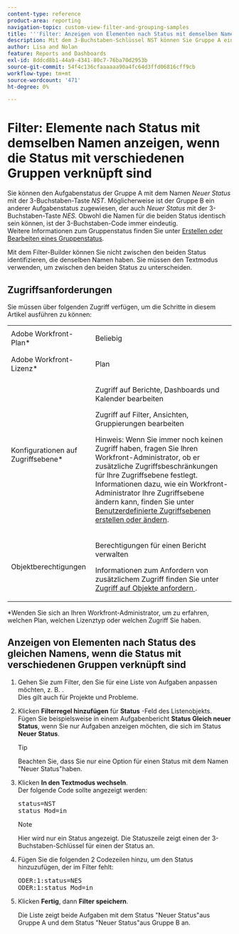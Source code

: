 ```yaml
---
content-type: reference
product-area: reporting
navigation-topic: custom-view-filter-and-grouping-samples
title: '''Filter: Anzeigen von Elementen nach Status mit demselben Namen, wenn die Status mit den unterschiedlichen Gruppen verknüpft sind'
description: Mit dem 3-Buchstaben-Schlüssel NST können Sie Gruppe A einen Aufgabenstatus mit dem Namen Neuer Status zuweisen. Möglicherweise ist der Gruppe B ein anderer Aufgabenstatus mit dem Namen Neuer Status mit dem 3-Buchstaben-Schlüssel NES zugewiesen. Obwohl die Namen für die beiden Status identisch sein können, ist der 3-Buchstaben-Code immer eindeutig. Weitere Informationen zum Gruppenstatus finden Sie unter Erstellen oder Bearbeiten eines Gruppenstatus.
author: Lisa and Nolan
feature: Reports and Dashboards
exl-id: 8ddcd8b1-44a9-4341-80c7-76ba70d2953b
source-git-commit: 54f4c136cfaaaaaa90a4fc64d3ffd06816cff9cb
workflow-type: tm+mt
source-wordcount: '471'
ht-degree: 0%

---
```


# Filter: Elemente nach Status mit demselben Namen anzeigen, wenn die Status mit verschiedenen Gruppen verknüpft sind

Sie können den Aufgabenstatus der Gruppe A mit dem Namen *Neuer Status* mit der 3-Buchstaben-Taste *NST*. Möglicherweise ist der Gruppe B ein anderer Aufgabenstatus zugewiesen, der auch *Neuer Status* mit der 3-Buchstaben-Taste *NES.* Obwohl die Namen für die beiden Status identisch sein können, ist der 3-Buchstaben-Code immer eindeutig.\
Weitere Informationen zum Gruppenstatus finden Sie unter [Erstellen oder Bearbeiten eines Gruppenstatus](../../../administration-and-setup/manage-groups/manage-group-statuses/create-or-edit-a-group-status.md).

Mit dem Filter-Builder können Sie nicht zwischen den beiden Status identifizieren, die denselben Namen haben. Sie müssen den Textmodus verwenden, um zwischen den beiden Status zu unterscheiden.

## Zugriffsanforderungen

Sie müssen über folgenden Zugriff verfügen, um die Schritte in diesem Artikel ausführen zu können:

<table style="table-layout:auto"> 
 <col> 
 <col> 
 <tbody> 
  <tr> 
   <td role="rowheader">Adobe Workfront-Plan*</td> 
   <td> <p>Beliebig</p> </td> 
  </tr> 
  <tr> 
   <td role="rowheader">Adobe Workfront-Lizenz*</td> 
   <td> <p>Plan </p> </td> 
  </tr> 
  <tr> 
   <td role="rowheader">Konfigurationen auf Zugriffsebene*</td> 
   <td> <p>Zugriff auf Berichte, Dashboards und Kalender bearbeiten</p> <p>Zugriff auf Filter, Ansichten, Gruppierungen bearbeiten</p> <p>Hinweis: Wenn Sie immer noch keinen Zugriff haben, fragen Sie Ihren Workfront-Administrator, ob er zusätzliche Zugriffsbeschränkungen für Ihre Zugriffsebene festlegt. Informationen dazu, wie ein Workfront-Administrator Ihre Zugriffsebene ändern kann, finden Sie unter <a href="../../../administration-and-setup/add-users/configure-and-grant-access/create-modify-access-levels.md" class="MCXref xref">Benutzerdefinierte Zugriffsebenen erstellen oder ändern</a>.</p> </td> 
  </tr> 
  <tr> 
   <td role="rowheader">Objektberechtigungen</td> 
   <td> <p>Berechtigungen für einen Bericht verwalten</p> <p>Informationen zum Anfordern von zusätzlichem Zugriff finden Sie unter <a href="../../../workfront-basics/grant-and-request-access-to-objects/request-access.md" class="MCXref xref">Zugriff auf Objekte anfordern </a>.</p> </td> 
  </tr> 
 </tbody> 
</table>

&#42;Wenden Sie sich an Ihren Workfront-Administrator, um zu erfahren, welchen Plan, welchen Lizenztyp oder welchen Zugriff Sie haben.

## Anzeigen von Elementen nach Status des gleichen Namens, wenn die Status mit verschiedenen Gruppen verknüpft sind

1. Gehen Sie zum Filter, den Sie für eine Liste von Aufgaben anpassen möchten, z. B. .\
   Dies gilt auch für Projekte und Probleme.
1. Klicken **Filterregel hinzufügen** für **Status** -Feld des Listenobjekts.\
   Fügen Sie beispielsweise in einem Aufgabenbericht **Status Gleich neuer Status**, wenn Sie nur Aufgaben anzeigen möchten, die sich im Status **Neuer Status**.

   >[!TIP]
   >
   >Beachten Sie, dass Sie nur eine Option für einen Status mit dem Namen &quot;Neuer Status&quot;haben.

1. Klicken **In den Textmodus wechseln**.\
   Der folgende Code sollte angezeigt werden:

   <pre xml:space="preserve">status=NST<br>status_Mod=in </pre>

   >[!NOTE]
   >
   >Hier wird nur ein Status angezeigt. Die Statuszeile zeigt einen der 3-Buchstaben-Schlüssel für einen der Status an.

1. Fügen Sie die folgenden 2 Codezeilen hinzu, um den Status hinzuzufügen, der im Filter fehlt:

   <pre>ODER:1:status=NES<br>ODER:1:status_Mod=in</pre>

1. Klicken **Fertig**, dann **Filter speichern**.

   Die Liste zeigt beide Aufgaben mit dem Status &quot;Neuer Status&quot;aus Gruppe A und dem Status &quot;Neuer Status&quot;aus Gruppe B an.
